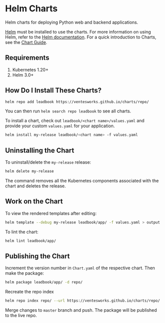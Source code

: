 # Helm Charts

Helm charts for deploying Python web and backend applications.

[Helm](https://helm.sh) must be installed to use the charts. For more information on using Helm, refer to the [Helm documentation](https://github.com/kubernetes/helm#docs). For a quick introduction to Charts, see the [Chart Guide](https://helm.sh/docs/topics/charts/).

## Requirements

1. Kubernetes 1.20+
2. Helm 3.0+

## How Do I Install These Charts?

```sh
helm repo add leadbook https://ventesworks.github.io/charts/repo/
```

You can then run `helm search repo leadbook` to see all charts.

To install a chart, check out `leadbook/<chart name>/values.yaml` and provide your custom `values.yaml` for your application.

```sh
helm install my-release leadbook/<chart name> -f values.yaml
```

## Uninstalling the Chart

To uninstall/delete the `my-release` release:

```sh
helm delete my-release
```

The command removes all the Kubernetes components associated with the chart and deletes the release.

## Work on the Chart

To view the rendered templates after editing:

```sh
helm template --debug my-release leadbook/app/ -f values.yaml > output.yaml
```

To lint the chart:

```sh
helm lint leadbook/app/
```

## Publishing the Chart

Increment the version number in `Chart.yaml` of the respective chart. Then make the package:

```sh
helm package leadbook/app/ -d repo/
```

Recreate the repo index

```sh
helm repo index repo/ --url https://ventesworks.github.io/charts/repo/
```

Merge changes to `master` branch and push. The package will be published to the live repo.
